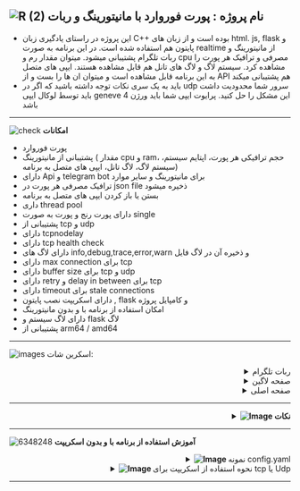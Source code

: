 ![R (2)](https://github.com/Azumi67/PrivateIP-Tunnel/assets/119934376/a064577c-9302-4f43-b3bf-3d4f84245a6f)
نام پروژه : پورت فوروارد با مانیتورینگ و ربات
--
- این پروژه در راستای یادگیری زبان C++ بوده است و از زبان های html. js, flask و پایتون هم استفاده شده است. در این برنامه به صورت realtime از مانیتورینگ و ربات تلگرام پشتیبانی میشود. میتوان مقدار رم و cpu مصرفی و ترافیک هر پورت را مشاهده کرد. سیستم لاگ و لاگ های تانل هم قابل مشاهده هستند. ایپی های متصل به این برنامه قابل مشاهده است و میتوان ان ها را بست و از API هم پشتیبانی میکند
- باید به یک سری نکات توجه داشته باشید که اگر در udp سرور شما محدودیت داشت باید توسط لوکال ایپی geneve این مشکل را حل کنید. پرایوت ایپی شما باید ورژن 4 باشد
---------------------------------------------------------------

![check](https://github.com/Azumi67/PrivateIP-Tunnel/assets/119934376/13de8d36-dcfe-498b-9d99-440049c0cf14)
**امکانات**
- پورت فوروارد 
- پشتیبانی از مانیتورینگ ( مقدار cpu و ram، حجم ترافیکی هر پورت، اپتایم سیستم، سیستم لاگ، لاگ تانل، ایپی های متصل به برنامه)
- دارای Api و telegram bot برای مانیتورینگ و سایر موارد
- ترافیک مصرفی هر پورت در json file ذخیره میشود
- بستن یا باز کردن ایپی های متصل به برنامه
- داری thread pool
- دارای پورت رنج و پورت به صورت single
- پشتیبانی از tcp و udp
- دارای tcpnodelay
- دارای tcp health check
- دارای لاگ های info,debug,trace,error,warn و ذخیره آن در لاگ فایل
- دارای max connection برای tcp
- دارای buffer size برای tcp و udp
- دارای retry و delay in between برای tcp
- دارای timeout برای stale connections
- دارای اسکریپت نصب پایتون , flask و کامپایل پروژه
- امکان استفاده از برنامه با و بدون مانیتورینگ
- دارای لاگ سیستم و flask لاگ
- پشتیبانی از arm64 / amd64

-----------------------
![images](https://github.com/user-attachments/assets/f50ecb83-2194-4b91-9594-00d310dc506a)
اسکرین شات:
<details>
  <summary align="right">ربات تلگرام</summary>

  <p align="right">
    <img src="https://github.com/user-attachments/assets/b1f92f84-b53b-4fa5-907e-0fca1f0f358e" alt="menu screen" />
  </p>
</details>

<details>
  <summary align="right">صفحه لاگین</summary>

  <p align="right">
    <img src="https://github.com/user-attachments/assets/838180ee-d49b-4370-9eda-3ca81bd6a766" alt="menu screen" />
  </p>
</details>

<details>
  <summary align="right">صفحه اصلی</summary>

  <p align="right">
    <img src="https://github.com/user-attachments/assets/45c43bd3-ae5b-4d39-8870-15b193cb14f9" alt="menu screen" />
  </p>
</details>

---------------------------------------------------------------
<div align="right">
  <details>
    <summary><strong><img src="https://github.com/Azumi67/Rathole_reverseTunnel/assets/119934376/3cfd920d-30da-4085-8234-1eec16a67460" alt="Image"> نکات</strong></summary>
  
------------------------------------ 


- ادرس لاگ ها و backup در همان داخل پروژه میباشد
- لاگ های flask و forwarder داخل پروژه میباشد
- فایل config.yaml هم در داخل پروژه میباشد

  </details>
</div>
  
------------------------------------ 

  ![6348248](https://github.com/Azumi67/PrivateIP-Tunnel/assets/119934376/398f8b07-65be-472e-9821-631f7b70f783)
**آموزش استفاده از برنامه با و بدون اسکریپت**

 <div align="right">
  <details>
    <summary><strong><img src="https://github.com/Azumi67/Rathole_reverseTunnel/assets/119934376/fcbbdc62-2de5-48aa-bbdd-e323e96a62b5" alt="Image"> </strong>نمونه config.yaml</summary>

------------------

- نمونه کانفیگ tcp
 <div align="left">
   
```
#TCP USAGE
forwarders:
  - listen_address: "0.0.0.0"         #ادرسی لوکال سرور که به همین صورت وارد میکنید
    listen_port: 8080                # پورتی که در لوکال سرور باید انتخاب کنید
    target_address: "192.168.1.10"   # ادرس سرور خارج
    target_port: 8080                # پورت سرور خارج

  - listen_address: "::"             # این همان نمونه برای ایپی 6 میباشد
    listen_port: 7070                # پورت ایران
    target_address: "2001:db8::1"    # ادرس سرور خارج ایپی 6
    target_port: 7070                 # پورت سرور خارج

# port range
  - listen_address: "0.0.0.0"    # الوکال سرور که باید به همین صورت وارد نمایید
    target_address: "192.168.1.10"  # ایپی سرور خارج
    port_range:
      start: 8080   # پورت شروع
      end: 8085     # پورت پایان

  - listen_address: "::"  # IPv6 address
    target_address: "fe80::1"  # IPv6 سرور خارج
    port_range:
      start: 9090  پورت شروع
      end: 9095   پورت پایانی

thread_pool:
  threads: 2    # threads for cpu cores  بستگی به تعداد هسته پردارشگر شما دارد

max_connections: 200  # تعداد نهایی کانکشن هم زمان
retry_attempts: 3   # مقدار تلاش دوباره برای برقرار ارتباط
retry_delay: 2      # وقفه به ثانیه بین هر تلاش مجدد برای برقراری ارتباط
tcp_no_delay: true  # Disable Nagle's algorithm for low latency
buffer_size: 8092  #بافر سایز . میتوانید حتی بیشترین مقدار 65535 بذارید. باید بررسی کنید

monitoring_port: 8080  # پورت مانیتور 

timeout:
  connection: 30  # Timeout for connections in seconds

health_check:
  enabled: true  #true or false
  interval: 60  # Interval for performing health checks in seconds

logging:
  enabled: true   # Enable or disable logging (true/false)
  file: "logfile.log" # Name of the file
  level: "INFO"  # Options: "TRACE", "DEBUG", "INFO", "WARN", "ERROR", "ALL"
```
 <div align="right">
- نمونه کانفیگ tcp
 <div align="left">
   
```
#UDP USAGE
srcAddrPorts:
  - "0.0.0.0:1150"  #only ipv4 USE Geneve local ip if your server is limited
  - "0.0.0.0:1151"
dstAddrPorts:
  - "66.200.1.1:1150"
  - "66.200.1.2:1151"

timeout: 300   # Timeout for idle connections (in seconds)
buffer_size: 8092   #buffer size or max 65530
thread_pool:
  threads: 2

logging:
  enabled: true  # Enable/disable logging
  file: "logfile.log" #log file directory
  level: "INFO"  # Log level: TRACE, DEBUG, INFO, WARN, ERROR
monitroing_port: 8080 # or whatever port you want
```

------------------

  </details>
</div>
 <div align="right">
  <details>
    <summary><strong><img src="https://github.com/Azumi67/Rathole_reverseTunnel/assets/119934376/fcbbdc62-2de5-48aa-bbdd-e323e96a62b5" alt="Image"> </strong>نحوه استفاده از اسکریپت برای tcp یا Udp</summary>

------------------

<p align="right">
  <img src="https://github.com/user-attachments/assets/35b7f906-ada3-4b72-947a-c0cf8834a73d" alt="Image" />
</p>

- نخست فایل config.yaml را طبق اموزش اماده میکنم و سپس پیش نیاز ها را نصب میکنم و بسته به نیاز tcp یا udp را start میکنم. برنامه اجرا میشود و سپس میتوانم از طریق ipserveriran:port به مانیتورینگ دسترسی پیدا کنم و بعد از ساختن یوزر نیم و پسورد به داخل صفحه اصلی مانیتورینگ میشوم
- برای اینکه هر دفعه برای اجرای این برنامه وارد این اسکریپت نشوم، یک سرویس درست میکنم و مسیر اسکریپت tcp.sh یا udp.sh را در داخلش قرار میدهم. مانند نمونه زیر
 <div align="left">
   
```
chmod +x /root/proxyforwarder/src/tcp.sh
nano /etc/systemd/system/tcpforwarder.service
```
 <div align="right">
- برای tcp
 <div align="left">
     
```
[Unit]
Description=TCP Forwarder and Flask Server
After=network.target

[Service]
Type=simple
User=root
WorkingDirectory=/root/proxyforwarder/src
ExecStart=/root/proxyforwarder/src/tcp.sh /root/proxyforwarder/src/config.yaml
Restart=on-failure
Environment="PATH=/root/proxyforwarder/src/venv/bin:/usr/local/sbin:/usr/local/bin:/usr/sbin:/usr/bin:/sbin:/bin"

[Install]
WantedBy=multi-user.target
```
```
sudo systemctl daemon-reload

sudo systemctl enable tcpforwarder.service

sudo systemctl start tcpforwarder.service

sudo systemctl status tcpforwarder.service
```
 <div align="right">
- برای udp

 <div align="left">
   
```
chmod +x /root/proxyforwarder/src/udp.sh
nano /etc/systemd/system/udpforwarder.service
```
```
[Unit]
Description=UDP Forwarder and Flask Server
After=network.target

[Service]
Type=simple
User=root
WorkingDirectory=/root/proxyforwarder/src
ExecStart=/root/proxyforwarder/src/udp.sh /root/proxyforwarder/src/config.yaml
Restart=on-failure
Environment="PATH=/root/proxyforwarder/src/venv/bin:/usr/local/sbin:/usr/local/bin:/usr/sbin:/usr/bin:/sbin:/bin"

[Install]
WantedBy=multi-user.target
```
```
sudo systemctl daemon-reload

sudo systemctl enable udpforwarder.service

sudo systemctl start udpforwarder.service

sudo systemctl status udpforwarder.service
```
  </details>
</div>
  
------------------------------------ 
